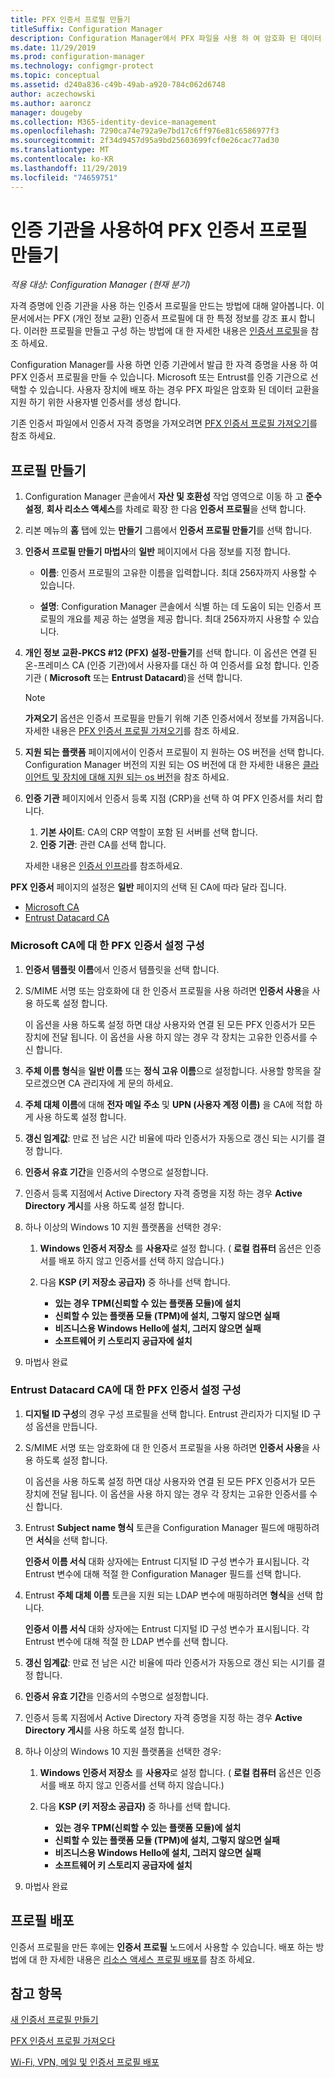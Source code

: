 ```yaml
---
title: PFX 인증서 프로필 만들기
titleSuffix: Configuration Manager
description: Configuration Manager에서 PFX 파일을 사용 하 여 암호화 된 데이터 교환을 지 원하는 사용자 관련 인증서를 생성 하는 방법에 대해 알아봅니다.
ms.date: 11/29/2019
ms.prod: configuration-manager
ms.technology: configmgr-protect
ms.topic: conceptual
ms.assetid: d240a836-c49b-49ab-a920-784c062d6748
author: aczechowski
ms.author: aaroncz
manager: dougeby
ms.collection: M365-identity-device-management
ms.openlocfilehash: 7290ca74e792a9e7bd17c6ff976e81c6586977f3
ms.sourcegitcommit: 2f34d9457d95a9bd25603699fcf0e26cac77ad30
ms.translationtype: MT
ms.contentlocale: ko-KR
ms.lasthandoff: 11/29/2019
ms.locfileid: "74659751"
---
```

# <a name="create-pfx-certificate-profiles-using-a-certificate-authority"></a>인증 기관을 사용하여 PFX 인증서 프로필 만들기

*적용 대상: Configuration Manager (현재 분기)*

자격 증명에 인증 기관을 사용 하는 인증서 프로필을 만드는 방법에 대해 알아봅니다. 이 문서에서는 PFX (개인 정보 교환) 인증서 프로필에 대 한 특정 정보를 강조 표시 합니다. 이러한 프로필을 만들고 구성 하는 방법에 대 한 자세한 내용은 [인증서 프로필](/configmgr/protect/deploy-use/introduction-to-certificate-profiles)을 참조 하세요.

Configuration Manager를 사용 하면 인증 기관에서 발급 한 자격 증명을 사용 하 여 PFX 인증서 프로필을 만들 수 있습니다. Microsoft 또는 Entrust를 인증 기관으로 선택할 수 있습니다. 사용자 장치에 배포 하는 경우 PFX 파일은 암호화 된 데이터 교환을 지원 하기 위한 사용자별 인증서를 생성 합니다.

기존 인증서 파일에서 인증서 자격 증명을 가져오려면 [PFX 인증서 프로필 가져오기](/configmgr/mdm/deploy-use/import-pfx-certificate-profiles)를 참조 하세요.

## <a name="create-a-profile"></a>프로필 만들기  

1. Configuration Manager 콘솔에서 **자산 및 호환성** 작업 영역으로 이동 하 고 **준수 설정**, **회사 리소스 액세스**를 차례로 확장 한 다음 **인증서 프로필**을 선택 합니다.

1. 리본 메뉴의 **홈** 탭에 있는 **만들기** 그룹에서 **인증서 프로필 만들기**를 선택 합니다.

1. **인증서 프로필 만들기 마법사**의 **일반** 페이지에서 다음 정보를 지정 합니다.  

    - **이름**: 인증서 프로필의 고유한 이름을 입력합니다. 최대 256자까지 사용할 수 있습니다.  

    - **설명**: Configuration Manager 콘솔에서 식별 하는 데 도움이 되는 인증서 프로필의 개요를 제공 하는 설명을 제공 합니다. 최대 256자까지 사용할 수 있습니다.  

1. **개인 정보 교환-PKCS #12 (PFX) 설정-만들기**를 선택 합니다. 이 옵션은 연결 된 온-프레미스 CA (인증 기관)에서 사용자를 대신 하 여 인증서를 요청 합니다. 인증 기관 ( **Microsoft** 또는 **Entrust Datacard**)을 선택 합니다.

    > [!NOTE]
    > **가져오기** 옵션은 인증서 프로필을 만들기 위해 기존 인증서에서 정보를 가져옵니다. 자세한 내용은 [PFX 인증서 프로필 가져오기](/configmgr/mdm/deploy-use/import-pfx-certificate-profiles)를 참조 하세요.

1. **지원 되는 플랫폼** 페이지에서이 인증서 프로필이 지 원하는 OS 버전을 선택 합니다. Configuration Manager 버전의 지원 되는 OS 버전에 대 한 자세한 내용은 [클라이언트 및 장치에 대해 지원 되는 os 버전](/configmgr/core/plan-design/configs/supported-operating-systems-for-clients-and-devices)을 참조 하세요.

1. **인증 기관** 페이지에서 인증서 등록 지점 (CRP)을 선택 하 여 PFX 인증서를 처리 합니다.

    1. **기본 사이트**: CA의 CRP 역할이 포함 된 서버를 선택 합니다.
    1. **인증 기관**: 관련 CA를 선택 합니다.

    자세한 내용은 [인증서 인프라](/configmgr/protect/deploy-use/certificate-infrastructure)를 참조하세요.

**PFX 인증서** 페이지의 설정은 **일반** 페이지의 선택 된 CA에 따라 달라 집니다.

- [Microsoft CA](#bkmk_microsoft)
- [Entrust Datacard CA](#bkmk_entrust)

### <a name="bkmk_microsoft"></a>Microsoft CA에 대 한 **PFX 인증서** 설정 구성

1. **인증서 템플릿 이름**에서 인증서 템플릿을 선택 합니다.

1. S/MIME 서명 또는 암호화에 대 한 인증서 프로필을 사용 하려면 **인증서 사용**을 사용 하도록 설정 합니다.

    이 옵션을 사용 하도록 설정 하면 대상 사용자와 연결 된 모든 PFX 인증서가 모든 장치에 전달 됩니다. 이 옵션을 사용 하지 않는 경우 각 장치는 고유한 인증서를 수신 합니다.  

1. **주체 이름 형식**을 **일반 이름** 또는 **정식 고유 이름**으로 설정합니다. 사용할 항목을 잘 모르겠으면 CA 관리자에 게 문의 하세요.

1. **주체 대체 이름**에 대해 **전자 메일 주소** 및 **UPN (사용자 계정 이름)** 을 CA에 적합 하 게 사용 하도록 설정 합니다.

1. **갱신 임계값**: 만료 전 남은 시간 비율에 따라 인증서가 자동으로 갱신 되는 시기를 결정 합니다.

1. **인증서 유효 기간**을 인증서의 수명으로 설정합니다.

1. 인증서 등록 지점에서 Active Directory 자격 증명을 지정 하는 경우 **Active Directory 게시**를 사용 하도록 설정 합니다.

1. 하나 이상의 Windows 10 지원 플랫폼을 선택한 경우:

    1. **Windows 인증서 저장소** 를 **사용자**로 설정 합니다. ( **로컬 컴퓨터** 옵션은 인증서를 배포 하지 않고 인증서를 선택 하지 않습니다.)

    1. 다음 **KSP (키 저장소 공급자)** 중 하나를 선택 합니다.

        - **있는 경우 TPM(신뢰할 수 있는 플랫폼 모듈)에 설치**  
        - **신뢰할 수 있는 플랫폼 모듈 (TPM)에 설치, 그렇지 않으면 실패**
        - **비즈니스용 Windows Hello에 설치, 그러지 않으면 실패**
        - **소프트웨어 키 스토리지 공급자에 설치**

1. 마법사 완료

### <a name="bkmk_entrust"></a>Entrust Datacard CA에 대 한 **PFX 인증서** 설정 구성

1. **디지털 ID 구성**의 경우 구성 프로필을 선택 합니다. Entrust 관리자가 디지털 ID 구성 옵션을 만듭니다.

1. S/MIME 서명 또는 암호화에 대 한 인증서 프로필을 사용 하려면 **인증서 사용**을 사용 하도록 설정 합니다.

    이 옵션을 사용 하도록 설정 하면 대상 사용자와 연결 된 모든 PFX 인증서가 모든 장치에 전달 됩니다. 이 옵션을 사용 하지 않는 경우 각 장치는 고유한 인증서를 수신 합니다.  

1. Entrust **Subject name 형식** 토큰을 Configuration Manager 필드에 매핑하려면 **서식**을 선택 합니다.

    **인증서 이름 서식** 대화 상자에는 Entrust 디지털 ID 구성 변수가 표시됩니다. 각 Entrust 변수에 대해 적절 한 Configuration Manager 필드를 선택 합니다.

1. Entrust **주체 대체 이름** 토큰을 지원 되는 LDAP 변수에 매핑하려면 **형식**을 선택 합니다.

    **인증서 이름 서식** 대화 상자에는 Entrust 디지털 ID 구성 변수가 표시됩니다. 각 Entrust 변수에 대해 적절 한 LDAP 변수를 선택 합니다.

1. **갱신 임계값**: 만료 전 남은 시간 비율에 따라 인증서가 자동으로 갱신 되는 시기를 결정 합니다.

1. **인증서 유효 기간**을 인증서의 수명으로 설정합니다.

1. 인증서 등록 지점에서 Active Directory 자격 증명을 지정 하는 경우 **Active Directory 게시**를 사용 하도록 설정 합니다.

1. 하나 이상의 Windows 10 지원 플랫폼을 선택한 경우:

    1. **Windows 인증서 저장소** 를 **사용자**로 설정 합니다. ( **로컬 컴퓨터** 옵션은 인증서를 배포 하지 않고 인증서를 선택 하지 않습니다.)

    1. 다음 **KSP (키 저장소 공급자)** 중 하나를 선택 합니다.

        - **있는 경우 TPM(신뢰할 수 있는 플랫폼 모듈)에 설치**  
        - **신뢰할 수 있는 플랫폼 모듈 (TPM)에 설치, 그렇지 않으면 실패**
        - **비즈니스용 Windows Hello에 설치, 그러지 않으면 실패**
        - **소프트웨어 키 스토리지 공급자에 설치**

1. 마법사 완료

## <a name="deploy-the-profile"></a>프로필 배포

인증서 프로필을 만든 후에는 **인증서 프로필** 노드에서 사용할 수 있습니다. 배포 하는 방법에 대 한 자세한 내용은 [리소스 액세스 프로필 배포](/configmgr/protect/deploy-use/deploy-wifi-vpn-email-cert-profiles)를 참조 하세요.

## <a name="see-also"></a>참고 항목

[새 인증서 프로필 만들기](/configmgr/protect/deploy-use/create-certificate-profiles)

[PFX 인증서 프로필 가져오다](/configmgr/mdm/deploy-use/import-pfx-certificate-profiles)

[Wi-Fi, VPN, 메일 및 인증서 프로필 배포](/configmgr/protect/deploy-use/deploy-wifi-vpn-email-cert-profiles)
